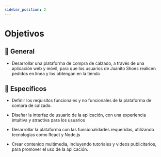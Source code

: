 ```yaml
---
sidebar_position: 2
---
```


# Objetivos


## 🌟 General

- Desarrollar una plataforma de compra de calzado, a través de una aplicación web y móvil, para que los usuarios de Juanito Shoes realicen pedidos en línea y los obtengan en la tienda

## 🎯 Específicos

- Definir los requisitos funcionales y no funcionales de la plataforma de compra de calzado.

- Diseñar la interfaz de usuario de la aplicación, con una experiencia intuitiva y atractiva para los usuarios

- Desarrollar la plataforma con las funcionalidades requeridas, utilizando tecnologías como React y Node.js

- Crear contenido multimedia, incluyendo tutoriales y videos publicitarios, para promover el uso de la aplicación.